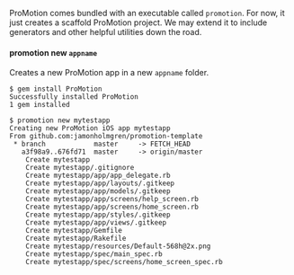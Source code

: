 ProMotion comes bundled with an executable called `promotion`. For now, it just creates a scaffold ProMotion project. We may extend it to include generators and other helpful utilities down the road.

#### promotion new `appname`

Creates a new ProMotion app in a new `appname` folder.

```shell
$ gem install ProMotion
Successfully installed ProMotion
1 gem installed

$ promotion new mytestapp
Creating new ProMotion iOS app mytestapp
From github.com:jamonholmgren/promotion-template
 * branch            master     -> FETCH_HEAD
   a3f98a9..676fd71  master     -> origin/master
    Create mytestapp
    Create mytestapp/.gitignore
    Create mytestapp/app/app_delegate.rb
    Create mytestapp/app/layouts/.gitkeep
    Create mytestapp/app/models/.gitkeep
    Create mytestapp/app/screens/help_screen.rb
    Create mytestapp/app/screens/home_screen.rb
    Create mytestapp/app/styles/.gitkeep
    Create mytestapp/app/views/.gitkeep
    Create mytestapp/Gemfile
    Create mytestapp/Rakefile
    Create mytestapp/resources/Default-568h@2x.png
    Create mytestapp/spec/main_spec.rb
    Create mytestapp/spec/screens/home_screen_spec.rb
```
